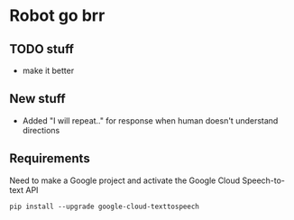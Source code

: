 # Robot go brr

## TODO stuff

- make it better

## New stuff

<!-- - Used another Google speech-to-text streaming example as template (possibly fixed problem with robot recognizing own voice??) -->
- Added "I will repeat.." for response when human doesn't understand directions
<!-- - Use Google speech-to-text alternative interpretations in addition to the top alternative, in case the correct interpretation of the human's question/response is one of the other alternatives -->

## Requirements

Need to make a Google project and activate the Google Cloud Speech-to-text API

``pip install --upgrade google-cloud-texttospeech``
